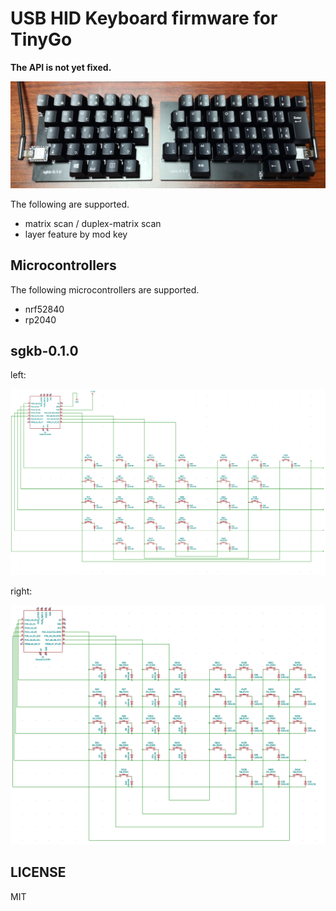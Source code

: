 # USB HID Keyboard firmware for TinyGo

**The API is not yet fixed.**  

![](./img/sgkb-0.1.0.jpg)

The following are supported.  

* matrix scan / duplex-matrix scan
* layer feature by mod key

## Microcontrollers

The following microcontrollers are supported.  

* nrf52840
* rp2040

## sgkb-0.1.0

left:

![](./img/sgkb-0.1.0.left.png)

right:

![](./img/sgkb-0.1.0.right.png)

## LICENSE

MIT
